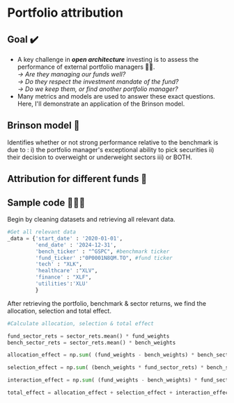 # Portfolio attribution

## Goal ✔️

* A key challenge in **_open architecture_** investing is to assess the performance of external portfolio managers 🤔💭.\
*→ Are they managing our funds well?\
→ Do they respect the investment mandate of the fund?\
→ Do we keep them, or find another portfolio manager?*
* Many metrics and models are used to answer these exact questions. Here, I'll demonstrate an application of the Brinson model.

## Brinson model 🧱

Identifies whether or not strong performance relative to the benchmark is due to :
i) the portfolio manager's exceptional ability to pick securities
ii) their decision to overweight or underweight sectors
iii) or BOTH.

## Attribution for different funds 🏦



## Sample code 👩🏻‍💻

Begin by cleaning datasets and retrieving all relevant data.
```python
#Get all relevant data
_data = {'start_date' : '2020-01-01',
         'end_date' : '2024-12-31',
         'bench_ticker' : "^GSPC", #benchmark ticker
         'fund_ticker' :"0P0001N8QM.TO", #fund ticker
         'tech' : "XLK", 
         'healthcare' :"XLV",
         'finance' : "XLF",
         'utilities':'XLU'
         }
```
After retrieving the portfolio, benchmark & sector returns, we find the allocation, selection and total effect.
```python
#Calculate allocation, selection & total effect

fund_sector_rets = sector_rets.mean() * fund_weights
bench_sector_rets = sector_rets.mean() * bench_weights

allocation_effect = np.sum( (fund_weights - bench_weights) * bench_sector_rets)

selection_effect = np.sum( (bench_weights * fund_sector_rets) * bench_sector_rets)

interaction_effect = np.sum( (fund_weights - bench_weights) * fund_sector_rets - bench_sector_rets)

total_effect = allocation_effect + selection_effect + interaction_effect
```

